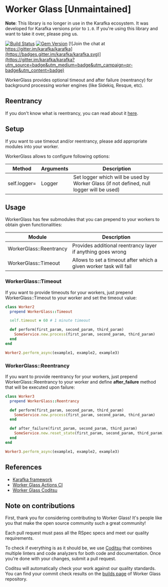 # Worker Glass [Unmaintained]

**Note**: This library is no longer in use in the Karafka ecosystem. It was developed for Karafka versions prior to `1.0`. If you're using this library and want to take it over, please ping us.

[![Build Status](https://github.com/karafka/worker-glass/workflows/ci/badge.svg)](https://github.com/karafka/worker-glass/actions?query=workflow%3Aci)
[![Gem Version](https://badge.fury.io/rb/worker-glass.svg)](http://badge.fury.io/rb/worker-glass)
[![Join the chat at https://gitter.im/karafka/karafka](https://badges.gitter.im/karafka/karafka.svg)](https://gitter.im/karafka/karafka?utm_source=badge&utm_medium=badge&utm_campaign=pr-badge&utm_content=badge)

  WorkerGlass provides optional timeout and after failure (reentrancy) for background processing worker engines (like Sidekiq, Resque, etc).

## Reentrancy

If you don't know what is reentrancy, you can read about it [here](http://dev.mensfeld.pl/2014/05/ruby-rails-sinatra-background-processing-reentrancy-for-your-workers-is-a-must-be/).

## Setup

If you want to use timeout and/or reentrancy, please add appropriate modules into your worker.

WorkerGlass allows to configure following options:

| Method           | Arguments | Description                                                                              |
|------------------|-----------|------------------------------------------------------------------------------------------|
| self.logger=     | Logger    | Set logger which will be used by Worker Glass (if not defined, null logger will be used) |

## Usage

WorkerGlass has few submodules that you can prepend to your workers to obtain given functionalities:

| Module                  | Description                                                       |
|-------------------------|-------------------------------------------------------------------|
| WorkerGlass::Reentrancy | Provides additional reentrancy layer if anything goes wrong       |
| WorkerGlass::Timeout    | Allows to set a timeout after which a given worker task will fail |


### WorkerGlass::Timeout

If you want to provide timeouts for your workers, just prepend WorkerGlass::Timeout to your worker and set the timeout value:

```ruby
class Worker2
  prepend WorkerGlass::Timeout

  self.timeout = 60 # 1 minute timeout

  def perform(first_param, second_param, third_param)
    SomeService.new.process(first_param, second_param, third_param)
  end
end

Worker2.perform_async(example1, example2, example3)
```

### WorkerGlass::Reentrancy

If you want to provide reentrancy for your workers, just prepend WorkerGlass::Reentrancy to your worker and define **after_failure** method that will be executed upon failure:

```ruby
class Worker3
  prepend WorkerGlass::Reentrancy

  def perform(first_param, second_param, third_param)
    SomeService.new.process(first_param, second_param, third_param)
  end

  def after_failure(first_param, second_param, third_param)
    SomeService.new.reset_state(first_param, second_param, third_param)
  end
end

Worker3.perform_async(example1, example2, example3)
```

## References

* [Karafka framework](https://github.com/karafka/karafka)
* [Worker Glass Actions CI](https://github.com/karafka/worker-glass/actions?query=workflow%3Aci)
* [Worker Glass Coditsu](https://app.coditsu.io/karafka/repositories/worker-glass)

## Note on contributions

First, thank you for considering contributing to Worker Glass! It's people like you that make the open source community such a great community!

Each pull request must pass all the RSpec specs and meet our quality requirements.

To check if everything is as it should be, we use [Coditsu](https://coditsu.io) that combines multiple linters and code analyzers for both code and documentation. Once you're done with your changes, submit a pull request.

Coditsu will automatically check your work against our quality standards. You can find your commit check results on the [builds page](https://app.coditsu.io/karafka/repositories/worker-glass/builds/commit_builds) of Worker Glass repository.
